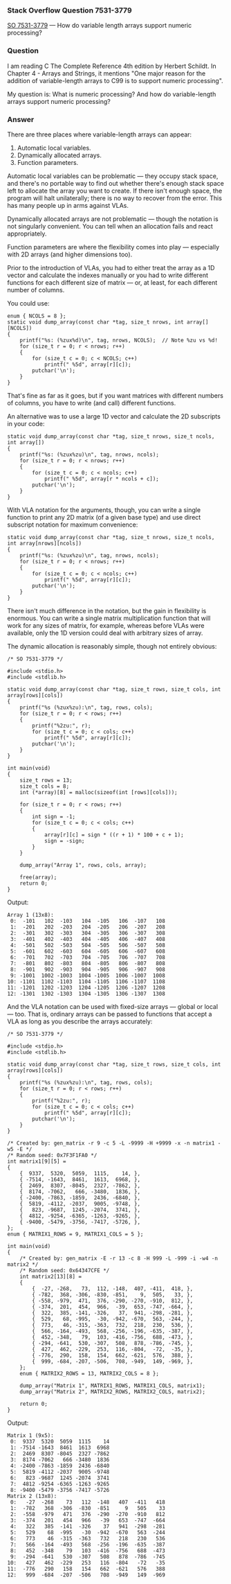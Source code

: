 ### Stack Overflow Question 7531-3779

[SO 7531-3779](https://stackoverflow.com/q/75313779) &mdash;
How do variable length arrays support numeric processing?

### Question

I am reading C The Complete Reference 4th edition by Herbert Schildt.
In Chapter 4 - Arrays and Strings, it mentions "One major reason for the
addition of variable-length arrays to C99 is to support numeric
processing".

My question is: What is numeric processing?  And how do variable-length
arrays support numeric processing?

### Answer

There are three places where variable-length arrays can appear:

1. Automatic local variables.
2. Dynamically allocated arrays.
3. Function parameters.

Automatic local variables can be problematic — they occupy stack
space, and there's no portable way to find out whether there's enough
stack space left to allocate the array you want to create.  If there
isn't enough space, the program will halt unilaterally; there is no way
to recover from the error.  This has many people up in arms against
VLAs.

Dynamically allocated arrays are not problematic — though the notation
is not singularly convenient.  You can tell when an allocation fails and
react appropriately.

Function parameters are where the flexibility comes into play —
especially with 2D arrays (and higher dimensions too).

Prior to the introduction of VLAs, you had to either treat the array as
a 1D vector and calculate the indexes manually or you had to write
different functions for each different size of matrix — or, at least,
for each different number of columns.

You could use:
```
enum { NCOLS = 8 };
static void dump_array(const char *tag, size_t nrows, int array[][NCOLS])
{
    printf("%s: (%zux%d)\n", tag, nrows, NCOLS);  // Note %zu vs %d!
    for (size_t r = 0; r < nrows; r++)
    {
        for (size_t c = 0; c < NCOLS; c++)
            printf(" %5d", array[r][c]);
        putchar('\n');
    }
}
```
That's fine as far as it goes, but if you want matrices with different
numbers of columns, you have to write (and call) different functions.

An alternative was to use a large 1D vector and calculate the 2D
subscripts in your code:
```
static void dump_array(const char *tag, size_t nrows, size_t ncols, int array[])
{
    printf("%s: (%zux%zu)\n", tag, nrows, ncols);
    for (size_t r = 0; r < nrows; r++)
    {
        for (size_t c = 0; c < ncols; c++)
            printf(" %5d", array[r * ncols + c]);
        putchar('\n');
    }
}
```

With VLA notation for the arguments, though, you can write a single
function to print any 2D matrix (of a given base type) and use direct
subscript notation for maximum convenience:
```
static void dump_array(const char *tag, size_t nrows, size_t ncols, int array[nrows][ncols])
{
    printf("%s: (%zux%zu)\n", tag, nrows, ncols);
    for (size_t r = 0; r < nrows; r++)
    {
        for (size_t c = 0; c < ncols; c++)
            printf(" %5d", array[r][c]);
        putchar('\n');
    }
}
```
There isn't much difference in the notation, but the gain in flexibility
is enormous.  You can write a single matrix multiplication function that
will work for any sizes of matrix, for example, whereas before VLAs were
available, only the 1D version could deal with arbitrary sizes of array.

The dynamic allocation is reasonably simple, though not entirely obvious:
```
/* SO 7531-3779 */

#include <stdio.h>
#include <stdlib.h>

static void dump_array(const char *tag, size_t rows, size_t cols, int array[rows][cols])
{
    printf("%s (%zux%zu):\n", tag, rows, cols);
    for (size_t r = 0; r < rows; r++)
    {
        printf("%2zu:", r);
        for (size_t c = 0; c < cols; c++)
            printf(" %5d", array[r][c]);
        putchar('\n');
    }
}

int main(void)
{
    size_t rows = 13;
    size_t cols = 8;
    int (*array)[8] = malloc(sizeof(int [rows][cols]));

    for (size_t r = 0; r < rows; r++)
    {
        int sign = -1;
        for (size_t c = 0; c < cols; c++)
        {
            array[r][c] = sign * ((r + 1) * 100 + c + 1);
            sign = -sign;
        }
    }

    dump_array("Array 1", rows, cols, array);

    free(array);
    return 0;
}
```
Output:
```none
Array 1 (13x8):
 0:  -101   102  -103   104  -105   106  -107   108
 1:  -201   202  -203   204  -205   206  -207   208
 2:  -301   302  -303   304  -305   306  -307   308
 3:  -401   402  -403   404  -405   406  -407   408
 4:  -501   502  -503   504  -505   506  -507   508
 5:  -601   602  -603   604  -605   606  -607   608
 6:  -701   702  -703   704  -705   706  -707   708
 7:  -801   802  -803   804  -805   806  -807   808
 8:  -901   902  -903   904  -905   906  -907   908
 9: -1001  1002 -1003  1004 -1005  1006 -1007  1008
10: -1101  1102 -1103  1104 -1105  1106 -1107  1108
11: -1201  1202 -1203  1204 -1205  1206 -1207  1208
12: -1301  1302 -1303  1304 -1305  1306 -1307  1308
```
And the VLA notation can be used with fixed-size arrays — global or
local — too.  That is, ordinary arrays can be passed to functions that
accept a VLA as long as you describe the arrays accurately:
```
/* SO 7531-3779 */

#include <stdio.h>
#include <stdlib.h>

static void dump_array(const char *tag, size_t rows, size_t cols, int array[rows][cols])
{
    printf("%s (%zux%zu):\n", tag, rows, cols);
    for (size_t r = 0; r < rows; r++)
    {
        printf("%2zu:", r);
        for (size_t c = 0; c < cols; c++)
            printf(" %5d", array[r][c]);
        putchar('\n');
    }
}

/* Created by: gen_matrix -r 9 -c 5 -L -9999 -H +9999 -x -n matrix1 -w5 -E */
/* Random seed: 0x7F3F1FA0 */
int matrix1[9][5] =
{
    {  9337,  5320,  5059,  1115,    14, },
    { -7514, -1643,  8461,  1613,  6968, },
    {  2469,  8307, -8045,  2327, -7862, },
    {  8174, -7062,   666, -3480,  1836, },
    { -2400, -7863, -1859,  2436, -6840, },
    {  5819, -4112, -2037,  9005, -9748, },
    {   823, -9687,  1245, -2074,  3741, },
    {  4812, -9254, -6365, -1263, -9265, },
    { -9400, -5479, -3756, -7417, -5726, },
};
enum { MATRIX1_ROWS = 9, MATRIX1_COLS = 5 };

int main(void)
{
    /* Created by: gen_matrix -E -r 13 -c 8 -H 999 -L -999 -i -w4 -n matrix2 */
    /* Random seed: 0x64347CFE */
    int matrix2[13][8] =
    {
        {  -27, -268,   73,  112, -148,  407, -411,  418, },
        { -782,  368, -306, -830, -851,    9,  505,   33, },
        { -558, -979,  471,  376, -290, -270, -910,  812, },
        { -374,  201,  454,  966,  -39,  653, -747, -664, },
        {  322,  385, -141, -326,   37,  941, -298, -281, },
        {  529,   68, -995,  -30, -942, -670,  563, -244, },
        {  773,   46, -315, -363,  732,  218,  230,  536, },
        {  566, -164, -493,  568, -256, -196, -635, -387, },
        {  452, -348,   79,  103, -416, -756,  688, -473, },
        { -294, -641,  530, -307,  508,  878, -786, -745, },
        {  427,  462, -229,  253,  116, -804,  -72,  -35, },
        { -776,  290,  158,  154,  662, -621,  576,  388, },
        {  999, -684, -207, -506,  708, -949,  149, -969, },
    };
    enum { MATRIX2_ROWS = 13, MATRIX2_COLS = 8 };

    dump_array("Matrix 1", MATRIX1_ROWS, MATRIX1_COLS, matrix1);
    dump_array("Matrix 2", MATRIX2_ROWS, MATRIX2_COLS, matrix2);

    return 0;
}
```
Output:
```none
Matrix 1 (9x5):
 0:  9337  5320  5059  1115    14
 1: -7514 -1643  8461  1613  6968
 2:  2469  8307 -8045  2327 -7862
 3:  8174 -7062   666 -3480  1836
 4: -2400 -7863 -1859  2436 -6840
 5:  5819 -4112 -2037  9005 -9748
 6:   823 -9687  1245 -2074  3741
 7:  4812 -9254 -6365 -1263 -9265
 8: -9400 -5479 -3756 -7417 -5726
Matrix 2 (13x8):
 0:   -27  -268    73   112  -148   407  -411   418
 1:  -782   368  -306  -830  -851     9   505    33
 2:  -558  -979   471   376  -290  -270  -910   812
 3:  -374   201   454   966   -39   653  -747  -664
 4:   322   385  -141  -326    37   941  -298  -281
 5:   529    68  -995   -30  -942  -670   563  -244
 6:   773    46  -315  -363   732   218   230   536
 7:   566  -164  -493   568  -256  -196  -635  -387
 8:   452  -348    79   103  -416  -756   688  -473
 9:  -294  -641   530  -307   508   878  -786  -745
10:   427   462  -229   253   116  -804   -72   -35
11:  -776   290   158   154   662  -621   576   388
12:   999  -684  -207  -506   708  -949   149  -969
```
